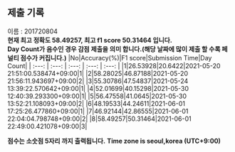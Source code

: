 


  
## 제출 기록  
이름 : 201720804  
**현재 최고 정확도 58.49257, 최고 f1 score 50.31464 입니다.**  
**Day Count가 음수인 경우 감점 제출을 의미 합니다.(해당 날짜에 많이 제출 할 수록 페널티 점수가 커집니다.)**
|No|Accuracy(%)|F1 score|Submission Time|Day Count|
| :---: | :---: | :---: | :---: | :---: |
|1|26.53928|20.6422|2021-05-20 21:51:00.538474+09:00|1|
|2|58.28025|46.87188|2021-05-20 21:56:11.943697+09:00|2|
|3|55.30786|47.54837|2021-05-24 13:39:22.570642+09:00|1|
|4|52.01699|40.15298|2021-05-30 12:40:39.293300+09:00|1|
|5|56.47558|41.0645|2021-05-30 13:52:21.108093+09:00|2|
|6|48.19533|44.24611|2021-06-01 17:25:26.477860+09:00|1|
|7|46.92144|42.86555|2021-06-01 22:04:04.798748+09:00|2|
|8|58.49257|50.31464|2021-06-01 22:49:00.421078+09:00|3|


**점수는 소숫점 5자리 까지 출력됩니다.**
**Time zone is seoul,korea (UTC+9:00)**
